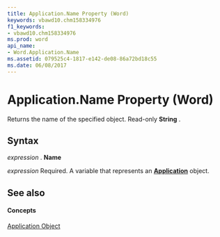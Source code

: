 ```yaml
---
title: Application.Name Property (Word)
keywords: vbawd10.chm158334976
f1_keywords:
- vbawd10.chm158334976
ms.prod: word
api_name:
- Word.Application.Name
ms.assetid: 079525c4-1817-e142-de08-86a72bd18c55
ms.date: 06/08/2017
---
```



# Application.Name Property (Word)

Returns the name of the specified object. Read-only **String** .


## Syntax

 _expression_ . **Name**

 _expression_ Required. A variable that represents an **[Application](application-object-word.md)** object.


## See also


#### Concepts


[Application Object](application-object-word.md)

